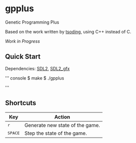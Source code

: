 # gpplus
Genetic Programming Plus

Based on the work written by [tsoding], using C++ instead of C.


*Work in Progress*

## Quick Start

Dependencies: [SDL2], [SDL2_gfx]

''' console
$ make
$ ./gpplus

'''

## Shortcuts

| Key              | Action                          |
|------------------|---------------------------------|
| <kbd>r</kbd>     | Generate new state of the game. |
| <kbd>SPACE</kbd> | Step the state of the game.     |



[tsoding]: https://github.com/tsoding/gp
[SDL2]: https://libsdl.org
[SDL2_gfx]: https://github.com/ferzkopp/SDL2_gfx
